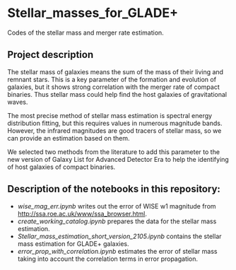 # Stellar_masses_for_GLADE+
Codes of the stellar mass and merger rate estimation. 

## Project description

The stellar mass of galaxies means the sum of the mass of their living and remnant stars. This is a key parameter of the formation and evolution of galaxies, but it shows strong correlation with the merger rate of compact binaries. Thus stellar mass could help find the host galaxies of gravitational waves.

The most precise method of stellar mass estimation is spectral energy distribution fitting, but this requires values in numerous magnitude bands.
However, the infrared magnitudes are good tracers of stellar mass, so we can provide an estimation based on them.

We selected two methods from the literature to add this parameter to the new version of Galaxy List for Advanced Detector Era to help the identifying of host galaxies of compact binaries.


## Description of the notebooks in this repository:
- *wise_mag_err.ipynb* writes out the error of WISE w1 magnitude from http://ssa.roe.ac.uk/www/ssa_browser.html.
- *create_working_catalog.ipynb* prepares the data for the stellar mass estimation.
- *Stellar_mass_estimation_short_version_2105.ipynb* contains the stellar mass estimation for GLADE+ galaxies.
- *error_prop_with_correlation.ipynb* estimates the error of stellar mass taking into account the correlation terms in error propagation.
